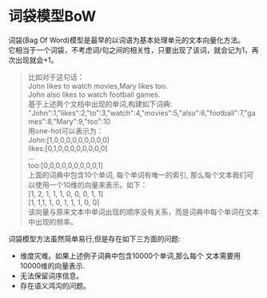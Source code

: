 # 词袋模型BoW

词袋(Bag Of Word)模型是最早的以词语为基本处理单元的文本向量化方法。  
它相当于一个词袋，不考虑词/句之间的相关性，只要出现了该词，就会记为1，再次出现就会+1。  
>比如对于这句话：  
John likes to watch movies,Mary likes too.  
John also likes to watch football games.  
基于上述两个文档中出现的单词,构建如下词典:  
"John":1,"likes":2,"to":3,"watch":4,"movies":5,"also":6,"football":7,"games":8,"Mary":9,"too":10  
用one-hot可以表示为：  
John:[1,0,0,0,0,0,0,0,0,0]  
likes:[0,1,0,0,0,0,0,0,0,0]  
...  
too:[0,0,0,0,0,0,0,0,0,1]  
上面的词典中包含10个单词, 每个单词有唯一的索引, 那么每个文本我们可以使用一个10维的向量来表示。如下：  
       [1, 2, 1, 1, 1, 0, 0, 0, 1, 1]  
       [1, 1,1, 1, 0, 1, 1, 1, 0, 0]  
该向量与原来文本中单词出现的顺序没有关系，而是词典中每个单词在文本中出现的频率。

词袋模型方法虽然简单易行,但是存在如下三方面的问题:  
* 维度灾难。如果上述例子词典中包含10000个单词,那么每个
文本需要用10000维的向量表示.
* 无法保留词序信息。
* 存在语义鸿沟的问题。